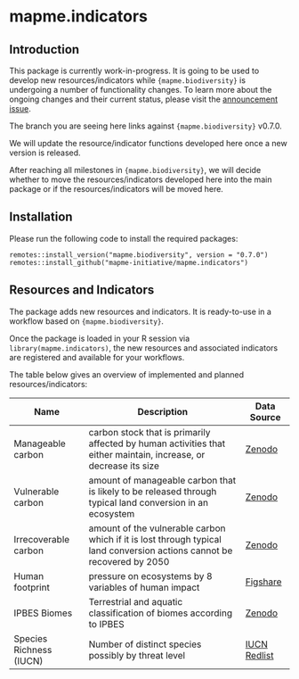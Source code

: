 # mapme.indicators

## Introduction

This package is currently work-in-progress. It is going to be used to develop new resources/indicators while `{mapme.biodiversity}` is undergoing a number of functionality changes. To learn more about the ongoing changes and their current status, please visit the [announcement issue](https://github.com/mapme-initiative/mapme.biodiversity/issues/240).

The branch you are seeing here links against `{mapme.biodiversity}` v0.7.0.

We will update the resource/indicator functions developed here once a new version is released.

After reaching all milestones in `{mapme.biodiversity}`, we will decide whether to move the resources/indicators developed here into the main package or if the resources/indicators will be moved here.

## Installation

Please run the following code to install the required packages:

```         
remotes::install_version("mapme.biodiversity", version = "0.7.0")
remotes::install_github("mapme-initiative/mapme.indicators")
```

## Resources and Indicators

The package adds new resources and indicators. It is ready-to-use in a workflow based on `{mapme.biodiversity}`.

Once the package is loaded in your R session via `library(mapme.indicators)`, the new resources and associated indicators are registered and available for your workflows.

The table below gives an overview of implemented and planned resources/indicators:

| Name                    | Description                                                                                                             | Data Source                                                                                                                      |
|---------------|----------------------------|------------------------------|
| Manageable carbon       | carbon stock that is primarily affected by human activities that either maintain, increase, or decrease its size        | [Zenodo](https://zenodo.org/records/4091029)                                                                                     |
| Vulnerable carbon       | amount of manageable carbon that is likely to be released through typical land conversion in an ecosystem               | [Zenodo](https://zenodo.org/records/4091029)                                                                                     |
| Irrecoverable carbon    | amount of the vulnerable carbon which if it is lost through typical land conversion actions cannot be recovered by 2050 | [Zenodo](https://zenodo.org/records/4091029)                                                                                     |
| Human footprint         | pressure on ecosystems by 8 variables of human impact                                                                   | [Figshare](https://figshare.com/articles/figure/An_annual_global_terrestrial_Human_Footprint_dataset_from_2000_to_2018/16571064) |
| IPBES Biomes            | Terrestrial and aquatic classification of biomes according to IPBES                                                     | [Zenodo](https://zenodo.org/records/3975694)                                                                                     |
| Species Richness (IUCN) | Number of distinct species possibly by threat level                                                                     | [IUCN Redlist](https://www.iucnredlist.org/resources/other-spatial-downloads)                                                    |
